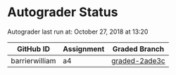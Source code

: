 # Autograder Status
Autograder last run at: October 27, 2018 at 13:20

| GitHub ID | Assignment | Graded Branch |
|-----------|------------|---------------|
| barrierwilliam | a4 | [graded-2ade3c](https://github.com/Fall2018COMP401-001/a4-barrierwilliam/tree/graded-2ade3c) | 
